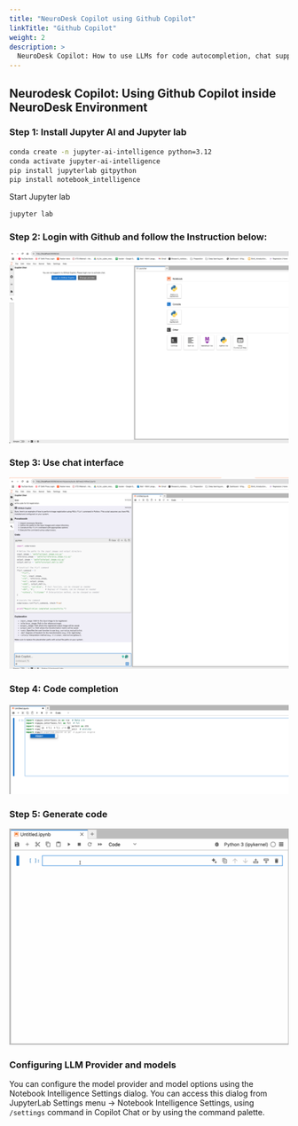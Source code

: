 ```yaml
---
title: "NeuroDesk Copilot using Github Copilot"
linkTitle: "Github Copilot"
weight: 2
description: >
  NeuroDesk Copilot: How to use LLMs for code autocompletion, chat support in NeuroDesk ecosystem
---
```


##  Neurodesk Copilot: Using Github Copilot inside NeuroDesk Environment


### Step 1: Install Jupyter AI and Jupyter lab

```bash
conda create -n jupyter-ai-intelligence python=3.12
conda activate jupyter-ai-intelligence
pip install jupyterlab gitpython
pip install notebook_intelligence
```

Start Jupyter lab 
```bash
jupyter lab 
```

###  Step 2: Login with Github and follow the Instruction below:
![Login with Github](/static/developers/LLM_support/login-github.png)

###  Step 3: Use chat interface
![Chat feature](/static/developers/LLM_support/chat-demo.png)

###  Step 4: Code completion
![Code completion](/static/developers/LLM_support/completion.png)

###  Step 5: Generate code 
![Generate Code](/static/developers/LLM_support/generate-code.gif)

### Configuring LLM Provider and models

You can configure the model provider and model options using the Notebook Intelligence Settings dialog. You can access this dialog from JupyterLab Settings menu -> Notebook Intelligence Settings, using `/settings` command in Copilot Chat or by using the command palette.